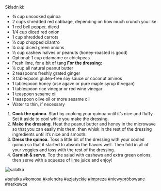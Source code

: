 Składniki:
- ¾ cup uncooked quinoa
- 2 cups shredded red cabbage, depending on how much crunch you like
- 1 red bell pepper, diced
- 1/4 cup diced red onion
- 1 cup shredded carrots
- ½ cup chopped cilantro
- ¼ cup diced green onions
- ½ cup cashew halves or peanuts (honey-roasted is good)
- Optional: 1 cup edamame or chickpeas
- Fresh lime, for a bit of tang
**For the dressing:**
- ¼ cup all natural peanut butter
- 2 teaspoons freshly grated ginger
- 3 tablespoon gluten-free soy sauce or coconut aminos
- 1 tablespoon honey (use agave or pure maple syrup if vegan)
- 1 tablespoon rice vinegar or red wine vinegar
- 1 teaspoon sesame oil
- 1 teaspoon olive oil or more sesame oil
- Water to thin, if necessary


1. **Cook the quinoa.** Start by cooking your quinoa until it’s nice and fluffy. Set it aside to cool while you make the dressing.
2. **Make the dressing.** Heat the peanut butter and honey in the microwave so that you can easily mix them, then whisk in the rest of the dressing ingredients until it’s nice and smooth.
3. **Dress the quinoa.** Toss a little bit of the dressing with your cooled quinoa so that it started to absorb the flavors well. Then fold in all of your veggies and toss with the rest of the dressing.
4. **Garnish & serve.** Top the salad with cashews and extra green onions, then serve with a squeeze of lime juice and enjoy!

![salatka](https://www.ambitiouskitchen.com/wp-content/uploads/2013/04/thaiquinoa-7.jpg)

#sałatka #komosa #kolendra #azjatyckie #impreza #niewypróbowane #nerkowce 